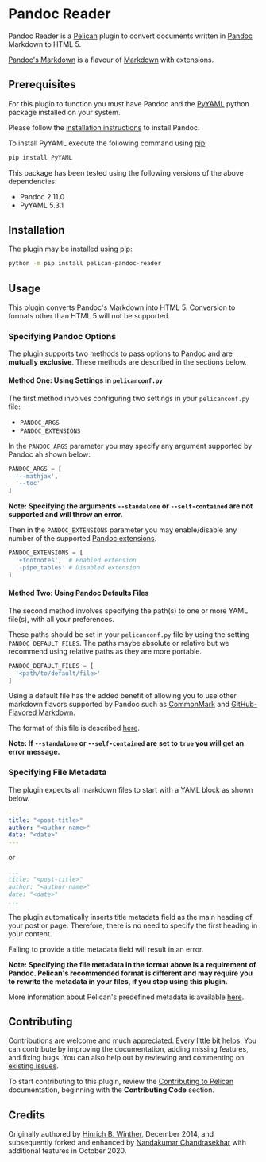 # Pandoc Reader

Pandoc Reader is a [Pelican](http://getpelican.com) plugin to convert documents written in [Pandoc](https://pandoc.org/) Markdown to HTML 5.

[Pandoc's Markdown](https://pandoc.org/MANUAL.html#pandocs-markdown) is a flavour of [Markdown](http://daringfireball.net/projects/markdown/) with extensions.

## Prerequisites

For this plugin to function you must have Pandoc and the [PyYAML](https://pypi.org/project/PyYAML/) python package installed on your system.

Please follow the [installation instructions](https://pandoc.org/installing.html) to install Pandoc.

To install PyYAML execute the following command using [pip](https://pip.pypa.io/en/stable/installing/):

```bash
pip install PyYAML
```

This package has been tested using the following versions of the above dependencies:

* Pandoc 2.11.0
* PyYAML 5.3.1

## Installation

The plugin may be installed using pip:

```bash
python -m pip install pelican-pandoc-reader
```

## Usage

This plugin converts Pandoc's Markdown into HTML 5. Conversion to formats other than HTML 5 will not be supported.

### Specifying Pandoc Options

The plugin supports two methods to pass options to Pandoc and are **mutually exclusive**. These methods are described in the sections below.

#### Method One: Using Settings in `pelicanconf.py`

The first method involves configuring two settings in your `pelicanconf.py` file:

* `PANDOC_ARGS`
* `PANDOC_EXTENSIONS`

In the `PANDOC_ARGS` parameter you may specify any argument supported by Pandoc ah shown below:

```python
PANDOC_ARGS = [
  '--mathjax',
  '--toc'
]
```

**Note: Specifying the arguments `--standalone` or `--self-contained` are not supported and will throw an error.**

Then in the `PANDOC_EXTENSIONS` parameter you may enable/disable any number of the supported [Pandoc extensions](https://pandoc.org/MANUAL.html#extensions).

```python
PANDOC_EXTENSIONS = [
  '+footnotes',  # Enabled extension
  '-pipe_tables' # Disabled extension
]
```

#### Method Two: Using Pandoc Defaults Files

The second method involves specifying the path(s) to one or more YAML file(s), with all your preferences.

These paths should be set in your `pelicanconf.py` file by using the setting `PANDOC_DEFAULT_FILES`. The paths maybe absolute or relative but we recommend using relative paths as they are more portable.

```python
PANDOC_DEFAULT_FILES = [
  '<path/to/default/file>'
]
```

Using a default file has the added benefit of allowing you to use other markdown flavors supported by Pandoc such as [CommonMark](https://commonmark.org/) and [GitHub-Flavored Markdown](https://docs.github.com/en/free-pro-team@latest/github/writing-on-github).

The format of this file is described [here](https://pandoc.org/MANUAL.html#default-files).

**Note: If `--standalone` or `--self-contained` are set to `true` you will get an error message.**

### Specifying File Metadata

The plugin expects all markdown files to start with a YAML block as shown below.

```yaml
---
title: "<post-title>"
author: "<author-name>"
data: "<date>"
---
```

or

```yaml
...
title: "<post-title>"
author: "<author-name>"
date: "<date>"
...
```

The plugin automatically inserts title metadata field as the main heading of your post or page. Therefore, there is no need to specify the first heading in your content.

Failing to provide a title metadata field will result in an error.

**Note: Specifying the file metadata in the format above is a requirement of Pandoc. Pelican's recommended format is different and may require you to rewrite the metadata in your files, if you stop using this plugin.**

More information about Pelican's predefined metadata is available [here](https://docs.getpelican.com/en/stable/content.html#file-metadata).

## Contributing

Contributions are welcome and much appreciated. Every little bit helps. You can contribute by improving the documentation, adding missing features, and fixing bugs. You can also help out by reviewing and commenting on [existing issues](https://github.com/pelican-plugins/pandoc-reader/issues).

To start contributing to this plugin, review the [Contributing to Pelican](https://docs.getpelican.com/en/latest/contribute.html) documentation, beginning with the **Contributing Code** section.

## Credits

Originally authored by [Hinrich B. Winther](https://github.com/liob), December 2014, and subsequently forked and enhanced by [Nandakumar Chandrasekhar](https://www.linkedin.com/in/nandakumar-chandrasekhar-a400b45b/) with additional features in October 2020.
